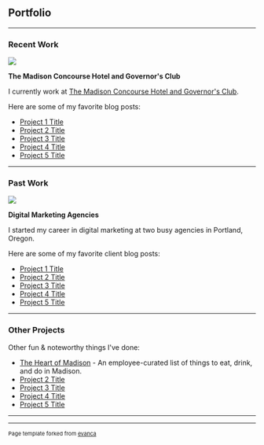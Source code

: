 ## Portfolio

---

### Recent Work 

<img src="images/dummy_thumbnail.jpg?raw=true"/>

**The Madison Concourse Hotel and Governor's Club**

I currently work at [The Madison Concourse Hotel and Governor's Club](https://www.concoursehotel.com/).

Here are some of my favorite blog posts:

- [Project 1 Title](http://example.com/)
- [Project 2 Title](http://example.com/)
- [Project 3 Title](http://example.com/)
- [Project 4 Title](http://example.com/)
- [Project 5 Title](http://example.com/)

---

### Past Work

<img src="images/dummy_thumbnail.jpg?raw=true"/>

**Digital Marketing Agencies**

I started my career in digital marketing at two busy agencies in Portland, Oregon.

Here are some of my favorite client blog posts:

- [Project 1 Title](http://example.com/)
- [Project 2 Title](http://example.com/)
- [Project 3 Title](http://example.com/)
- [Project 4 Title](http://example.com/)
- [Project 5 Title](http://example.com/)

---

### Other Projects

Other fun & noteworthy things I've done:

- [The Heart of Madison](https://www.concoursehotel.com/around-madison) - An employee-curated list of things to eat, drink, and do in Madison.
- [Project 2 Title](http://example.com/)
- [Project 3 Title](http://example.com/)
- [Project 4 Title](http://example.com/)
- [Project 5 Title](http://example.com/)

---




---
<p style="font-size:11px">Page template forked from <a href="https://github.com/evanca/quick-portfolio">evanca</a></p>
<!-- Remove above link if you don't want to attibute -->
